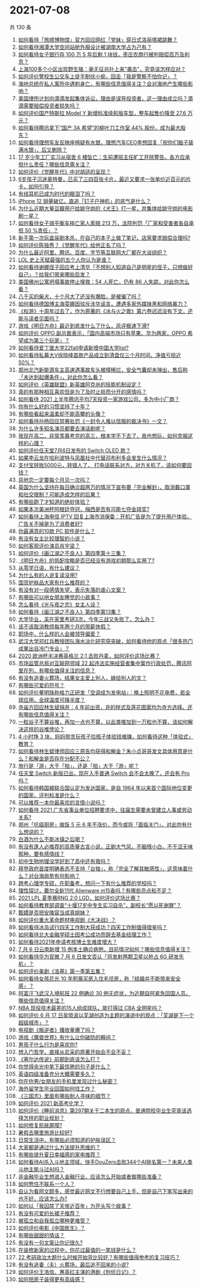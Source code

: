 # 2021-07-08

共 130 条

<!-- BEGIN -->
<!-- 最后更新时间 Thu Jul 08 2021 17:01:43 GMT+0800 (China Standard Time) -->

1. [如何看待「旅顺博物馆」官方回应网红「党妹」穿日式洛丽塔裙跳舞？](https://www.zhihu.com/question/470365349)
2. [如何看待湘潭大学空间站舱外服设计被湖南大学占为己有？](https://www.zhihu.com/question/470753814)
3. [如何看待女子银行存 100 万 5 年后剩 1
   块钱，枣庄农商行被判赔偿百万及利息？](https://www.zhihu.com/question/470516692)
4. [上海100多个小区出现野生貉：毫无征兆扑上来"袭击"，究竟该怎样应对？](https://www.zhihu.com/question/470241442)
5. [如何评价警校生公交车上徒手制伏小偷，回击「我是警察不怕你记」？](https://www.zhihu.com/question/470605067)
6. [海地总统在私人寓所中遇刺身亡，有哪些信息值得关注？会对海地产生哪些影响？](https://www.zhihu.com/question/470711943)
7. [美国律所计划向滴滴发起集体诉讼，理由是误导投资者，这一理由成立吗？滴滴需要赔偿投资者损失吗？](https://www.zhihu.com/question/470474222)
8. [如何评价国产特斯拉 Model Y 新增标准续航版车型，整车起售价降至 27.6
   万元？](https://www.zhihu.com/question/470843237)
9. [如何看待腾讯拿下“国产 3A 希望”的柳叶刀工作室 44%
   股份，成为最大股东？](https://www.zhihu.com/question/470251383)
10. [如何看待理想车友反映座椅疑有水银，理想汽车CEO李想回复「祝你们脑子装满水银」，后又删除？](https://www.zhihu.com/question/470245809)
11. [17 岁少年工厂实习从宿舍 6
    楼坠亡：生前遭班主任旷工开除警告。各方应承担什么责任？哪些信息需关注？](https://www.zhihu.com/question/470625415)
12. [如何评价《觉醒年代》中对胡适的呈现？](https://www.zhihu.com/question/468614445)
13. [6岁孩子沉迷奥特曼，已买了三四百张卡片，最近又要求一张单价近百元的片卡，如何引导？](https://www.zhihu.com/question/470324621)
14. [有线耳机已成为时代的眼泪了吗？](https://www.zhihu.com/question/469440223)
15. [iPhone 12 销量破亿，直追「钉子户神机」的底气是什么？](https://www.zhihu.com/question/469976462)
16. [为什么近期大量豆瓣用户给姚守岗的《犬王》打一星，并集体给姚守岗的电影刷一星？](https://www.zhihu.com/question/470166955)
17. [如何看待女子骑平衡车摔亡家人索赔 213 万，法院判罚「厂家和受害者各自承担 50
    %责任」？](https://www.zhihu.com/question/470594828)
18. [新手第一次玩盒装剧本杀，在自己的本子上做了笔记，店家要求赔偿合理吗?](https://www.zhihu.com/question/470003546)
19. [如何评价陈独秀？《觉醒年代》给他正名了吗？](https://www.zhihu.com/question/464396867)
20. [为什么最近阿里、腾讯、百度、字节等互联网大厂都在大谈组织？](https://www.zhihu.com/question/470739484)
21. [LOL 史上天赋最强的五个人你认为是谁？](https://www.zhihu.com/question/468616877)
22. [如何看待谢娜侄子回应考上清华「不想别人知道自己是明星的侄子，只想做好自己」？给我们带来哪些启发？](https://www.zhihu.com/question/470425395)
23. [美国佛州公寓坍塌事故停止搜救：54 人死亡，仍有 86
    人失踪，对此你怎么看？](https://www.zhihu.com/question/470820913)
24. [八千买的柴犬，十个月大了还没有爆脸，是被骗了吗？](https://www.zhihu.com/question/353006075)
25. [如何看待德国博主海雯娜因驳斥涉华谣言，遭遇多家外媒抹黑和网络暴力？](https://www.zhihu.com/question/470651162)
26. [《权游》十周年过去了，作为原著的《冰与火之歌》第六卷迟迟没有下文，还能与读者见面吗？](https://www.zhihu.com/question/460647766)
27. [游戏《明日方舟》最近到底发什么了什么，风评极速下滑?](https://www.zhihu.com/question/470071940)
28. [如何评价 OPPO 副总裁表示，「国内高端市场只有苹果、华为两家，OPPO
    希望成为第三个玩家」？](https://www.zhihu.com/question/470535816)
29. [如何看待爱丁堡大学22fall申请新增中国大学list?](https://www.zhihu.com/question/470776808)
30. [如何看待私募大V徐晓峰首款产品成立到清盘仅三个月时间，净值亏损近
    50%？](https://www.zhihu.com/question/470665476)
31. [郑州北汽新能源车主高速遇事故车头被撞稀烂，安全气囊却未弹出，售后称「未达到起爆条件」，对此你怎么看？](https://www.zhihu.com/question/470624036)
32. [如何评价《英雄联盟》新英雄阿克尚的技能机制设定？](https://www.zhihu.com/question/470767561)
33. [真的有那种相互喜欢但是为了及时止损而分开的感情吗？](https://www.zhihu.com/question/423434356)
34. [如何看待 2021
    上半年腾讯平均7天投资一家游戏公司，多为中小厂商？](https://www.zhihu.com/question/470225729)
35. [你有什么好的习惯坚持了十年？](https://www.zhihu.com/question/453783511)
36. [有哪些看起来温柔却不能高攀的头像？](https://www.zhihu.com/question/437369852)
37. [如何看待孙杨回应禁赛处罚《一封令人难以信服的裁决书》一文？](https://www.zhihu.com/question/470784413)
38. [为什么许多知名演员都要去演话剧呢？](https://www.zhihu.com/question/306573807)
39. [我现在高二，非常羡慕考完的高三，根本学不下去了，我也想玩，如何克服这样的心理？](https://www.zhihu.com/question/463931205)
40. [如何评价任天堂7月6日发布的 Switch OLED 款？](https://www.zhihu.com/question/470516344)
41. [如果李云龙在哈利波特与凤凰社中代替邓布利多会发生什么情况？](https://www.zhihu.com/question/308905760)
42. [支付宝转账5000元，转错人了，
    打电话联系对方，对方关机了，该如何要回钱？](https://www.zhihu.com/question/351571558)
43. [异地恋一定要每个月见一次吗？](https://www.zhihu.com/question/459310231)
44. [英国为什么坚持在每日确诊超两万的情况下宣布要「完全解封」，取消戴口罩和社交限制？可能造成怎样的后果？](https://www.zhihu.com/question/470082644)
45. [有哪些跑了才知道的绝妙体验？](https://www.zhihu.com/question/470573894)
46. [如果本次美洲杯阿根廷夺冠，梅西是否有可能七夺金球奖?](https://www.zhihu.com/question/469025291)
47. [如何看待上海电信 IPTV
    回复上海市消保委：开机广告是为了提升用户体验，广告关不掉是为了消费者好?](https://www.zhihu.com/question/470272548)
48. [你最满意的10款 PC 软件是什么？](https://www.zhihu.com/question/469450888)
49. [有没有女主比较理智的小说？](https://www.zhihu.com/question/364191258)
50. [如何客观评价演员肖宇梁？](https://www.zhihu.com/question/470618839)
51. [如何评价《画江湖之不良人》第四季第十三集？](https://www.zhihu.com/question/469383435)
52. [《明日方舟》的低配攻略是否已经没有游戏初期那么实用了?](https://www.zhihu.com/question/470257789)
53. [从零学日语，有什么建议？](https://www.zhihu.com/question/368169398)
54. [为什么有的人说复读没用?](https://www.zhihu.com/question/467114805)
55. [国货护肤品大家有什么推荐的？](https://www.zhihu.com/question/20867294)
56. [有没有对一段感情失望，表示失落的虐心文案？](https://www.zhihu.com/question/459513700)
57. [有哪些可以哄女朋友睡觉的小故事？](https://www.zhihu.com/question/264824222)
58. [怎么看待《光与夜之恋》女主人设？](https://www.zhihu.com/question/466812253)
59. [如何看待《画江湖之不良人》第四季第13集？](https://www.zhihu.com/question/469384925)
60. [大学毕业，呆在家里考研3次，今年三战又失败了，怎么办？](https://www.zhihu.com/question/41692093)
61. [该不该取消教师每年两个月的带薪休假？](https://www.zhihu.com/question/470469068)
62. [职场中，什么样的人会被领导偏爱？](https://www.zhihu.com/question/470177228)
63. [武汉大学邓红兵教授团队海水淡化研究获突破，如何看待他的观点「很多热门成果出自冷门专业」？](https://www.zhihu.com/question/470617704)
64. [2020 欧洲杯半决赛英格兰 2:1
    击败丹麦，如何评价这场比赛？](https://www.zhihu.com/question/470791571)
65. [市场监管总局对互联网领域 22
    起违法实施经营者集中案作行政处罚，腾讯阿里在列，有哪些值得关注的信息？](https://www.zhihu.com/question/470683009)
66. [有没有追妻火葬场，结果女主爱上别人，嫁给别人的文？](https://www.zhihu.com/question/429604224)
67. [有哪些可爱的符号？](https://www.zhihu.com/question/314270796)
68. [如何评价董明珠称格力正研发「空调成为发电站」：晚上照明不花电费，若全球应用，全球温度可降半度？](https://www.zhihu.com/question/470429897)
69. [寺庙方回应林生斌捐井：4
    年前出资，井的样式及莲花图案均为寺方选择。还有哪些信息值得关注？](https://www.zhihu.com/question/470587142)
70. [一粒谷子不算谷堆，再加一点也不算，以此类推加到一万粒也不算，该如何解决这样的谷堆悖论？](https://www.zhihu.com/question/455083603)
71. [4 小时挣 3
    块，妈妈带贪玩孩子捡瓶子体验钱难赚，如何看待这种「体验式」教育？](https://www.zhihu.com/question/470535137)
72. [如何看待林生斌律师回应三原告均获得和解金？朱小贞哥哥发文具体用意是什么？和解金是否存在分配不公？](https://www.zhihu.com/question/469903790)
73. [旅行是「游」大于「拍」，还是「拍」大于「游」呢？](https://www.zhihu.com/question/466295652)
74. [任天堂 Switch 新版已出，现在入手普通 Switch 会不会太晚了，还会有 Pro
    吗？](https://www.zhihu.com/question/425260879)
75. [如何看待韩国被联合国认定为发达国家，是自 1964
    年以来首个国际地位变更的国家，评判标准是什么？](https://www.zhihu.com/question/470588614)
76. [可以推荐一本你最喜欢的言情小说吗？](https://www.zhihu.com/question/362997236)
77. [如何看待 2021
    广东省事业单位招聘要求中，往届生需要未曾建立人事或劳动关系?](https://www.zhihu.com/question/470133715)
78. [郑州「抗癌厨房」做饭 5 元 6
    年不涨价，而今或将「面临关门」，对此你有什么想说的？](https://www.zhihu.com/question/470452348)
79. [白酒为什么不能冰镇之后喝？](https://www.zhihu.com/question/468514487)
80. [有没有逢人必推荐的高质量古言小说，正剧大气风，不脑残小白，不干涩无味那种，要有感情线？](https://www.zhihu.com/question/460403091)
81. [初中生物地理没学好到了高中还有救吗？](https://www.zhihu.com/question/460729717)
82. [拜登政府首度明确表态不支持「台独」，称「完全了解其敏感性」，这意味着什么？对台海局势有何影响？](https://www.zhihu.com/question/470580147)
83. [跨考心理学专硕，在职备考，想问一下有什么推荐的学校吗？](https://www.zhihu.com/question/457460535)
84. [理性探讨，戴尔全新11代 Alienware
    m15香吗？有哪些亮点和不足？](https://www.zhihu.com/question/459366400)
85. [2021 LPL 夏季赛RNG 2:0
    LGD，如何评价这场比赛？](https://www.zhihu.com/question/470681114)
86. [如何看待教育部调查“十堰17岁中专生实习自杀”，副校长“愿以死谢罪”？](https://www.zhihu.com/question/470564757)
87. [甄嬛是否把安陵容当成真姐妹？](https://www.zhihu.com/question/389216009)
88. [如何评价重大革命题材电视剧《大决战》？](https://www.zhihu.com/question/465754119)
89. [如何看待冰岛试行四天工作制大获成功？四天工作制值得借鉴吗？](https://www.zhihu.com/question/470410629)
90. [如何看待北大金融学硕士因考公成功而辞去基金经理工作？](https://www.zhihu.com/question/470568734)
91. [如何看待2021年申请考核博士生难度增大？](https://www.zhihu.com/question/430374942)
92. [7 月 6 日云南新增 15
    例本土确诊病例，目前情况如何？哪些信息值得关注？](https://www.zhihu.com/question/470575819)
93. [如何看待华为官微 7 月 6 日发文否认「将发射两颗卫星以抢占 6G
    研发先机」？](https://www.zhihu.com/question/470367051)
94. [如何评价美剧《洛基》第一季第五集？](https://www.zhihu.com/question/469082564)
95. [如何看待女孩花光 10
    年积蓄买房入住毛坯房，称「结婚并不能带来安全感」？](https://www.zhihu.com/question/470358346)
96. [阿富汗飞武汉入境航班 22 例确诊 30
    例无症状，为近期自阿紧急回国人员。哪些信息值得关注？](https://www.zhihu.com/question/470593519)
97. [NBA 现役技术最差的15人组成球队，能打得过 CBA
    全明星吗？](https://www.zhihu.com/question/467877445)
98. [如何评价 6 月 17
    日吴晓波以芜湖创造为主题的演讲中的观点：「芜湖是下一个超级城市」？](https://www.zhihu.com/question/466274708)
99. [电视剧《叛逆者》播放量爆了吗？](https://www.zhihu.com/question/468364234)
100. [游戏《魔兽世界》有什么让你破防的瞬间？](https://www.zhihu.com/question/466341366)
101. [男孩子什么行为是喜欢你?](https://www.zhihu.com/question/459337094)
102. [想入门哲学，直接从尼采的原著开始会不会不妥？](https://www.zhihu.com/question/465167597)
103. [《塞尔达传说》前期到底该怎么打？](https://www.zhihu.com/question/444332434)
104. [你觉得余光中笔下最惊艳的句子是什么？](https://www.zhihu.com/question/440817750)
105. [英语四级准备充分大概需要多久？](https://www.zhihu.com/question/293706213)
106. [你在你男/女朋友的手机里发现过什么秘密？](https://www.zhihu.com/question/309282780)
107. [海外留学生毕业回国如何找工作？](https://www.zhihu.com/question/267051114)
108. [《三国志》里面有哪些耐人寻味的细节？](https://www.zhihu.com/question/48084045)
109. [如何评价 2021 新高考化学？](https://www.zhihu.com/question/463845980)
110. [如何评价《睡前消息》第297期关于二本生的观点，普通院校毕业生究竟该选择怎样的职业规划？](https://www.zhihu.com/question/470490474)
111. [如何修复肌肤屏障?](https://www.zhihu.com/question/318814504)
112. [暑假去哪里旅游比较好?](https://www.zhihu.com/question/465756199)
113. [日常生活中，有哪些必须知道的护肤误区？](https://www.zhihu.com/question/467117508)
114. [大家都是通过什么方法提升思维的？](https://www.zhihu.com/question/468908005)
115. [有哪些提升夏日幸福感的家电推荐？](https://www.zhihu.com/question/333879590)
116. [如何看待AI杀入斗地主领域，快手DouZero击败344个AI排名第一？未来人类斗地主能斗过AI吗？](https://www.zhihu.com/question/470431274)
117. [非金融毕业生想进入金融行业，应该怎么开始或者做哪些准备？](https://www.zhihu.com/question/34945971)
118. [如何憋住不联系一个人？](https://www.zhihu.com/question/417595335)
119. [自认为看网文颇多，感觉最近网文不行想要自己上手，但是自己下笔写出来的也不好，应该怎么办?](https://www.zhihu.com/question/462450572)
120. [如何以「我囚禁了天帝近百年」为开头写个故事？](https://www.zhihu.com/question/436573312)
121. [有没有可爱的长裙子推荐？](https://www.zhihu.com/question/446771263)
122. [被孤立和自我孤立哪种更难受？](https://www.zhihu.com/question/468616953)
123. [如何评价电影《中国医生》？](https://www.zhihu.com/question/448519150)
124. [有哪些甜甜的情话？](https://www.zhihu.com/question/460123635)
125. [有没有一句文案让你记很久?](https://www.zhihu.com/question/432213645)
126. [在装修新家的过程中，你花过最值的一笔钱是什么？](https://www.zhihu.com/question/468840855)
127. [22
     考研政治大题什么时候开始背比较好？有哪些值得参考的复习技巧？](https://www.zhihu.com/question/470122007)
128. [有没有追妻（夫）火葬场，最后追不回来的小说?](https://www.zhihu.com/question/468268590)
129. [如何评价王浩信、惠英红主演的港剧《刑侦日记》？](https://www.zhihu.com/question/463938835)
130. [如何把房子装得更有高级感？](https://www.zhihu.com/question/460724070)

<!-- END -->
